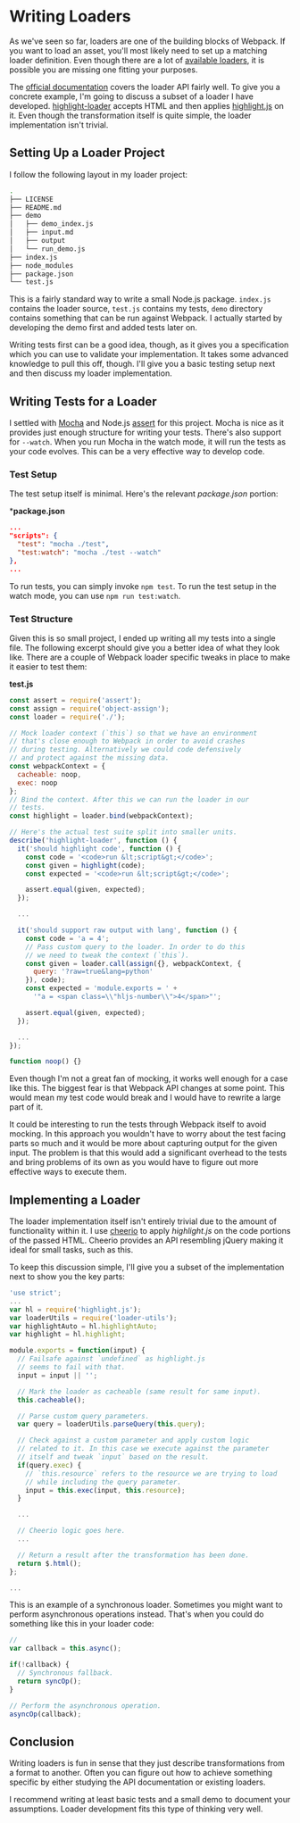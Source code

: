# Writing Loaders

As we've seen so far, loaders are one of the building blocks of Webpack. If you want to load an asset, you'll most likely need to set up a matching loader definition. Even though there are a lot of [available loaders](https://webpack.github.io/docs/list-of-loaders.html), it is possible you are missing one fitting your purposes.

The [official documentation](https://webpack.github.io/docs/loaders.html) covers the loader API fairly well. To give you a concrete example, I'm going to discuss a subset of a loader I have developed. [highlight-loader](https://github.com/bebraw/highlight-loader) accepts HTML and then applies [highlight.js](https://highlightjs.org/) on it. Even though the transformation itself is quite simple, the loader implementation isn't trivial.

## Setting Up a Loader Project

I follow the following layout in my loader project:

```bash
.
├── LICENSE
├── README.md
├── demo
│   ├── demo_index.js
│   ├── input.md
│   ├── output
│   └── run_demo.js
├── index.js
├── node_modules
├── package.json
└── test.js
```

This is a fairly standard way to write a small Node.js package. `index.js` contains the loader source, `test.js` contains my tests, `demo` directory contains something that can be run against Webpack. I actually started by developing the demo first and added tests later on.

Writing tests first can be a good idea, though, as it gives you a specification which you can use to validate your implementation. It takes some advanced knowledge to pull this off, though. I'll give you a basic testing setup next and then discuss my loader implementation.

## Writing Tests for a Loader

I settled with [Mocha](https://mochajs.org/) and Node.js [assert](https://nodejs.org/api/assert.html) for this project. Mocha is nice as it provides just enough structure for writing your tests. There's also support for `--watch`. When you run Mocha in the watch mode, it will run the tests as your code evolves. This can be a very effective way to develop code.

### Test Setup

The test setup itself is minimal. Here's the relevant *package.json* portion:

***package.json**

```json
...
"scripts": {
  "test": "mocha ./test",
  "test:watch": "mocha ./test --watch"
},
...
```

To run tests, you can simply invoke `npm test`. To run the test setup in the watch mode, you can use `npm run test:watch`.

### Test Structure

Given this is so small project, I ended up writing all my tests into a single file. The following excerpt should give you a better idea of what they look like. There are a couple of Webpack loader specific tweaks in place to make it easier to test them:

**test.js**

```javascript
const assert = require('assert');
const assign = require('object-assign');
const loader = require('./');

// Mock loader context (`this`) so that we have an environment
// that's close enough to Webpack in order to avoid crashes
// during testing. Alternatively we could code defensively
// and protect against the missing data.
const webpackContext = {
  cacheable: noop,
  exec: noop
};
// Bind the context. After this we can run the loader in our
// tests.
const highlight = loader.bind(webpackContext);

// Here's the actual test suite split into smaller units.
describe('highlight-loader', function () {
  it('should highlight code', function () {
    const code = '<code>run &lt;script&gt;</code>';
    const given = highlight(code);
    const expected = '<code>run &lt;script&gt;</code>';

    assert.equal(given, expected);
  });

  ...

  it('should support raw output with lang', function () {
    const code = 'a = 4';
    // Pass custom query to the loader. In order to do this
    // we need to tweak the context (`this`).
    const given = loader.call(assign({}, webpackContext, {
      query: '?raw=true&lang=python'
    }), code);
    const expected = 'module.exports = ' +
      '"a = <span class=\\"hljs-number\\">4</span>"';

    assert.equal(given, expected);
  });

  ...
});

function noop() {}
```

Even though I'm not a great fan of mocking, it works well enough for a case like this. The biggest fear is that Webpack API changes at some point. This would mean my test code would break and I would have to rewrite a large part of it.

It could be interesting to run the tests through Webpack itself to avoid mocking. In this approach you wouldn't have to worry about the test facing parts so much and it would be more about capturing output for the given input. The problem is that this would add a significant overhead to the tests and bring problems of its own as you would have to figure out more effective ways to execute them.

## Implementing a Loader

The loader implementation itself isn't entirely trivial due to the amount of functionality within it. I use [cheerio](https://www.npmjs.org/package/cheerio) to apply *highlight.js* on the code portions of the passed HTML. Cheerio provides an API resembling jQuery making it ideal for small tasks, such as this.

To keep this discussion simple, I'll give you a subset of the implementation next to show you the key parts:

```javascript
'use strict';
...
var hl = require('highlight.js');
var loaderUtils = require('loader-utils');
var highlightAuto = hl.highlightAuto;
var highlight = hl.highlight;

module.exports = function(input) {
  // Failsafe against `undefined` as highlight.js
  // seems to fail with that.
  input = input || '';

  // Mark the loader as cacheable (same result for same input).
  this.cacheable();

  // Parse custom query parameters.
  var query = loaderUtils.parseQuery(this.query);

  // Check against a custom parameter and apply custom logic
  // related to it. In this case we execute against the parameter
  // itself and tweak `input` based on the result.
  if(query.exec) {
    // `this.resource` refers to the resource we are trying to load
    // while including the query parameter.
    input = this.exec(input, this.resource);
  }

  ...

  // Cheerio logic goes here.
  ...

  // Return a result after the transformation has been done.
  return $.html();
};

...
```

This is an example of a synchronous loader. Sometimes you might want to perform asynchronous operations instead. That's when you could do something like this in your loader code:

```javascript
// 
var callback = this.async();

if(!callback) {
  // Synchronous fallback.
  return syncOp();
}

// Perform the asynchronous operation.
asyncOp(callback);
```

## Conclusion

Writing loaders is fun in sense that they just describe transformations from a format to another. Often you can figure out how to achieve something specific by either studying the API documentation or existing loaders.

I recommend writing at least basic tests and a small demo to document your assumptions. Loader development fits this type of thinking very well.
